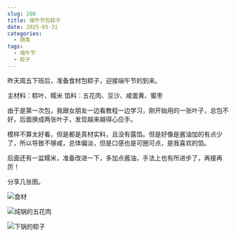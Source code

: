 ```yaml
---
slug: 260
title: 端午节包粽子
date: 2025-05-31
categories: 
  - 随笔
tags: 
  - 端午节
  - 粽子
---
```


昨天周五下班后，准备食材包粽子，迎接端午节的到来。

主材料：粽叶、糯米
馅料：五花肉、豆沙、咸蛋黄、蜜枣

由于是第一次包，我跟女朋友一边看教程一边学习，刚开始用的一张叶子，总包不好，后面换成两张叶子，发现越来越得心应手。

模样不算太好看，但是都是真材实料，且没有露馅。但是好像是酱油加的有点少了，所以导致不够咸，总体偏淡，但是口感也是可圈可点，是我喜欢的馅。

后面还有一盆糯米，准备改进一下，多加点酱油，手法上也有所进步了，再接再厉！

分享几张图。

![食材](https://imgurl.zishu.me/2025/05/1748699210445.webp)

![炖锅的五花肉](https://imgurl.zishu.me/2025/05/1748699221343.webp)

![下锅的粽子](https://imgurl.zishu.me/2025/05/1748699230228.webp)
